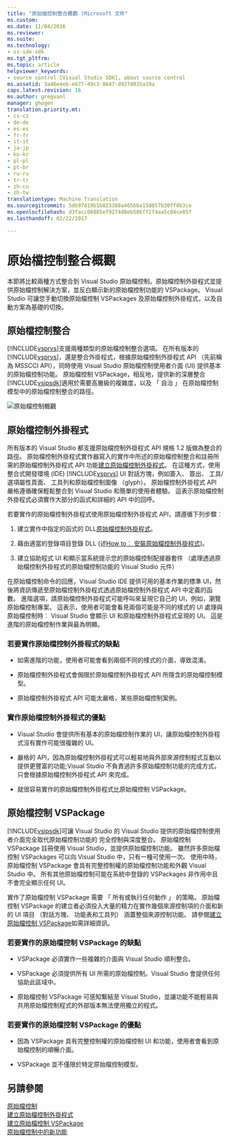```yaml
---
title: "原始檔控制整合概觀 |Microsoft 文件"
ms.custom: 
ms.date: 11/04/2016
ms.reviewer: 
ms.suite: 
ms.technology:
- vs-ide-sdk
ms.tgt_pltfrm: 
ms.topic: article
helpviewer_keywords:
- source control [Visual Studio SDK], about source control
ms.assetid: 3a46e4eb-e677-49c3-8647-d927d035a19a
caps.latest.revision: 16
ms.author: gregvanl
manager: ghogen
translation.priority.mt:
- cs-cz
- de-de
- es-es
- fr-fr
- it-it
- ja-jp
- ko-kr
- pl-pl
- pt-br
- ru-ru
- tr-tr
- zh-cn
- zh-tw
translationtype: Machine Translation
ms.sourcegitcommit: 5db97d19b1b823388a465bba15d057b30ff0b3ce
ms.openlocfilehash: d3facc06885ef927448eb506ff2f4aa5c04ce85f
ms.lasthandoff: 02/22/2017

---
```

# <a name="source-control-integration-overview"></a>原始檔控制整合概觀
本節將比較兩種方式整合到 Visual Studio 原始檔控制。原始檔控制外掛程式並提供原始檔控制解決方案，並反白顯示新的原始檔控制功能的 VSPackage。 Visual Studio 可讓您手動切換原始檔控制 VSPackages 及原始檔控制外掛程式，以及自動方案為基礎的切換。  
  
## <a name="source-control-integration"></a>原始檔控制整合  
 [!INCLUDE[vsprvs](../../code-quality/includes/vsprvs_md.md)]支援兩種類型的原始檔控制整合選項。 在所有版本的[!INCLUDE[vsprvs](../../code-quality/includes/vsprvs_md.md)]，還是整合外掛程式，根據原始檔控制外掛程式 API （先前稱為 MSSCCI API），同時使用 Visual Studio 原始檔控制使用者介面 (UI) 提供基本的原始檔控制功能。 原始檔控制 VSPackage，相反地，提供新的深層整合[!INCLUDE[vsipsdk](../../extensibility/includes/vsipsdk_md.md)]適用於需要高層級的複雜度，以及 「 自治 」 在原始檔控制模型中的原始檔控制整合的路徑。  
  
 ![原始檔控制概觀](~/docs/extensibility/internals/media/sourcectnrloverview.gif "SourceCtnrlOverview")  
  
## <a name="source-control-plug-in"></a>原始檔控制外掛程式  
 所有版本的 Visual Studio 都支援原始檔控制外掛程式 API 規格 1.2 版做為整合的路徑。 原始檔控制外掛程式實作器寫入的實作中所述的原始檔控制整合和註冊所需的原始檔控制外掛程式 API 功能[建立原始檔控制外掛程式](../../extensibility/internals/creating-a-source-control-plug-in.md)。 在這種方式，使用整合式開發環境 (IDE) [!INCLUDE[vsprvs](../../code-quality/includes/vsprvs_md.md)] UI 對話方塊，例如簽入、 簽出、 工具/選項屬性頁面、 工具列和原始檔控制圖像 （glyph）。 原始檔控制外掛程式 API 嚴格遵循確保輕鬆整合到 Visual Studio 和簡單的使用者體驗。 這表示原始檔控制外掛程式必須實作大部分的函式和詳細的 API 中的回呼。  
  
 若要實作的原始檔控制外掛程式使用原始檔控制外掛程式 API，請遵循下列步驟︰  
  
1.  建立實作中指定的函式的 DLL[原始檔控制外掛程式](../../extensibility/source-control-plug-ins.md)。  
  
2.  藉由適當的登錄項目登錄 DLL (述[How to︰ 安裝原始檔控制外掛程式](../../extensibility/internals/how-to-install-a-source-control-plug-in.md))。  
  
3.  建立協助程式 UI 和顯示當系統提示您的原始檔控制配接器套件 （處理透過原始檔控制外掛程式的原始檔控制功能的 Visual Studio 元件）  
  
 在原始檔控制命令的回應，Visual Studio IDE 提供可用的基本作業的標準 UI，然後將資訊傳遞至原始檔控制外掛程式透過原始檔控制外掛程式 API 中定義的函數。 進階選項，請原始檔控制外掛程式可能呼叫來呈現它自己的 UI，例如，瀏覽原始檔控制專案。 這表示，使用者可能會看見兩個可能是不同的樣式的 UI 處理與原始檔控制時︰ Visual Studio 會顯示 UI 和原始檔控制外掛程式呈現的 UI。 這是進階的原始檔控制作業與最為明顯。  
  
### <a name="drawbacks-to-implementing-a-source-control-plug-in"></a>若要實作原始檔控制外掛程式的缺點  
  
-   如需進階的功能，使用者可能會看到兩個不同的樣式的介面，導致混淆。  
  
-   原始檔控制外掛程式會侷限於原始檔控制外掛程式 API 所隱含的原始檔控制模型。  
  
-   原始檔控制外掛程式 API 可能太嚴格，某些原始檔控制案例。  
  
### <a name="advantages-to-implementing-a-source-control-plug-in"></a>實作原始檔控制外掛程式的優點  
  
-   Visual Studio 會提供所有基本的原始檔控制作業的 UI，讓原始檔控制外掛程式沒有實作可能很複雜的 UI。  
  
-   嚴格的 API，因為原始檔控制外掛程式可以輕易地與外部來源控制程式互動以提供更豐富的功能;Visual Studio 不負責過許多原始檔控制功能的完成方式，只會根據原始檔控制外掛程式 API 來完成。  
  
-   就很容易實作的原始檔控制外掛程式比原始檔控制 VSPackage。  
  
## <a name="source-control-vspackage"></a>原始檔控制 VSPackage  
 [!INCLUDE[vsipsdk](../../extensibility/includes/vsipsdk_md.md)]可讓 Visual Studio 的 Visual Studio 提供的原始檔控制使用者介面完全取代原始檔控制功能的 完全控制與深度整合。 原始檔控制 VSPackage 註冊使用 Visual Studio，並提供原始檔控制功能。 雖然許多原始檔控制 VSPackages 可以向 Visual Studio 中，只有一種可使用一次。 使用中時，原始檔控制 VSPackage 會具有完整控制權的原始檔控制功能和外觀 Visual Studio 中。 所有其他原始檔控制可能在系統中登錄的 VSPackages 非作用中且不會完全顯示任何 UI。  
  
 實作了原始檔控制 VSPackage 需要 「 所有或執行任何動作 」 的策略。 原始檔控制 VSPackage 的建立者必須投入大量的精力在實作幾個來源控制項的介面和新的 UI 項目 （對話方塊、 功能表和工具列） 涵蓋整個來源控制功能。 請參閱[建立原始檔控制 VSPackage](../../extensibility/internals/creating-a-source-control-vspackage.md)如需詳細資訊。  
  
### <a name="drawbacks-to-implementing-a-source-control-vspackage"></a>若要實作的原始檔控制 VSPackage 的缺點  
  
-   VSPackage 必須實作一些複雜的介面與 Visual Studio 順利整合。  
  
-   VSPackage 必須提供所有 UI 所需的原始檔控制。Visual Studio 會提供任何協助此區域中。  
  
-   原始檔控制 VSPackage 可感知繫結至 Visual Studio，並讓功能不能輕易與共用原始檔控制程式的外部版本無法使用獨立的程式。  
  
### <a name="advantages-to-implementing-a-source-control-vspackage"></a>若要實作的原始檔控制 VSPackage 的優點  
  
-   因為 VSPackage 具有完整控制權的原始檔控制 UI 和功能，使用者會看到原始檔控制的順暢介面。  
  
-   VSPackage 並不僅限於特定原始檔控制模型。  
  
## <a name="see-also"></a>另請參閱  
 [原始檔控制](../../extensibility/internals/source-control.md)   
 [建立原始檔控制外掛程式](../../extensibility/internals/creating-a-source-control-plug-in.md)   
 [建立原始檔控制 VSPackage](../../extensibility/internals/creating-a-source-control-vspackage.md)   
 [原始檔控制中的新功能](../../extensibility/internals/what-s-new-in-source-control.md)
